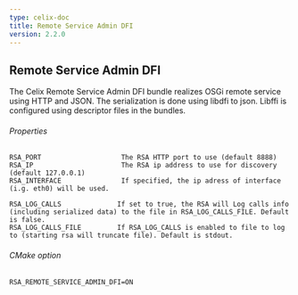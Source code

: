 ```yaml
---
type: celix-doc
title: Remote Service Admin DFI
version: 2.2.0
---
```


<!--
Licensed to the Apache Software Foundation (ASF) under one or more
contributor license agreements.  See the NOTICE file distributed with
this work for additional information regarding copyright ownership.
The ASF licenses this file to You under the Apache License, Version 2.0
(the "License"); you may not use this file except in compliance with
the License.  You may obtain a copy of the License at
   
    http://www.apache.org/licenses/LICENSE-2.0

Unless required by applicable law or agreed to in writing, software
distributed under the License is distributed on an "AS IS" BASIS,
WITHOUT WARRANTIES OR CONDITIONS OF ANY KIND, either express or implied.
See the License for the specific language governing permissions and
limitations under the License.
-->

## Remote Service Admin DFI

The Celix Remote Service Admin DFI bundle realizes OSGi remote service using HTTP and JSON.
The serialization is done using libdfi to json. 
Libffi is configured using descriptor files in the bundles. 

###### Properties
    RSA_PORT                    The RSA HTTP port to use (default 8888)
    RSA_IP                      The RSA ip address to use for discovery (default 127.0.0.1)
    RSA_INTERFACE               If specified, the ip adress of interface (i.g. eth0) will be used.
    
    RSA_LOG_CALLS              If set to true, the RSA will Log calls info (including serialized data) to the file in RSA_LOG_CALLS_FILE. Default is false.
    RSA_LOG_CALLS_FILE         If RSA_LOG_CALLS is enabled to file to log to (starting rsa will truncate file). Default is stdout.          

###### CMake option
    RSA_REMOTE_SERVICE_ADMIN_DFI=ON

